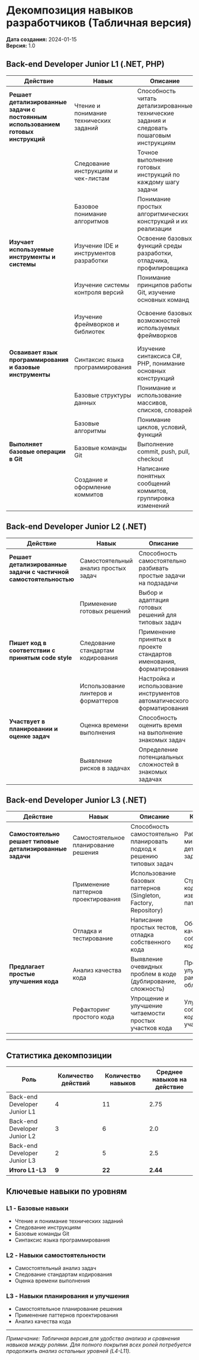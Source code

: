# Декомпозиция навыков разработчиков (Табличная версия)

**Дата создания:** 2024-01-15  
**Версия:** 1.0  

## Back-end Developer Junior L1 (.NET, PHP)

| Действие | Навык | Описание | Контекст роли | Уровень |
|----------|-------|----------|---------------|---------|
| **Решает детализированные задачи с постоянным использованием готовых инструкций** | Чтение и понимание технических заданий | Способность читать детализированные технические задания и следовать пошаговым инструкциям | Junior разработчик работает с максимально детализированными задачами | L1 - базовое понимание без самостоятельных решений |
| | Следование инструкциям и чек-листам | Точное выполнение готовых инструкций по каждому шагу задачи | Работа по готовым алгоритмам без отклонений | L1 - строгое следование без модификаций |
| | Базовое понимание алгоритмов | Понимание простых алгоритмических конструкций и их реализации | Реализация стандартных алгоритмов по готовым схемам | L1 - понимание без оптимизации |
| **Изучает используемые инструменты и системы** | Изучение IDE и инструментов разработки | Освоение базовых функций среды разработки, отладчика, профилировщика | Работа с Visual Studio, VS Code, базовые плагины | L1 - базовое использование без настройки |
| | Изучение системы контроля версий | Понимание принципов работы Git, изучение основных команд | Работа с репозиториями, понимание ветвления | L1 - базовое понимание без сложных операций |
| | Изучение фреймворков и библиотек | Освоение базовых возможностей используемых фреймворков | .NET Framework/Core, Entity Framework, базовые библиотеки | L1 - использование готовых решений |
| **Осваивает язык программирования и базовые инструменты** | Синтаксис языка программирования | Изучение синтаксиса C#, PHP, понимание основных конструкций | Написание простого кода без сложных паттернов | L1 - базовый синтаксис, простые конструкции |
| | Базовые структуры данных | Понимание и использование массивов, списков, словарей | Работа с простыми структурами данных | L1 - использование готовых структур |
| | Базовые алгоритмы | Понимание циклов, условий, функций | Реализация простых алгоритмов | L1 - базовые алгоритмические конструкции |
| **Выполняет базовые операции в Git** | Базовые команды Git | Выполнение commit, push, pull, checkout | Работа с локальным репозиторием и удаленным | L1 - стандартные операции |
| | Создание и оформление коммитов | Написание понятных сообщений коммитов, группировка изменений | Следование принятым в команде стандартам | L1 - базовое оформление |

## Back-end Developer Junior L2 (.NET)

| Действие | Навык | Описание | Контекст роли | Уровень |
|----------|-------|----------|---------------|---------|
| **Решает детализированные задачи с частичной самостоятельностью** | Самостоятельный анализ простых задач | Способность самостоятельно разбивать простые задачи на подзадачи | Работа с менее детализированными заданиями | L2 - частичная самостоятельность в планировании |
| | Применение готовых решений | Выбор и адаптация готовых решений для типовых задач | Использование паттернов и библиотек | L2 - адаптация без создания новых решений |
| **Пишет код в соответствии с принятым code style** | Следование стандартам кодирования | Применение принятых в проекте стандартов именования, форматирования | Соблюдение code style guide проекта | L2 - сознательное следование стандартам |
| | Использование линтеров и форматтеров | Настройка и использование инструментов автоматического форматирования | Работа с StyleCop, ReSharper, ESLint | L2 - активное использование инструментов |
| **Участвует в планировании и оценке задач** | Оценка времени выполнения | Способность оценить время на выполнение знакомых задач | Участие в планировании спринтов | L2 - оценка на основе опыта |
| | Выявление рисков в задачах | Определение потенциальных сложностей в знакомых задачах | Помощь в планировании и выявлении блокеров | L2 - базовое понимание рисков |

## Back-end Developer Junior L3 (.NET)

| Действие | Навык | Описание | Контекст роли | Уровень |
|----------|-------|----------|---------------|---------|
| **Самостоятельно решает типовые детализированные задачи** | Самостоятельное планирование решения | Способность самостоятельно планировать подход к решению типовых задач | Работа с минимальной детализацией в заданиях | L3 - самостоятельное планирование |
| | Применение паттернов проектирования | Использование базовых паттернов (Singleton, Factory, Repository) | Структурирование кода по известным паттернам | L3 - применение готовых паттернов |
| | Отладка и тестирование | Написание простых тестов, отладка собственного кода | Обеспечение качества собственного кода | L3 - базовое тестирование |
| **Предлагает простые улучшения кода** | Анализ качества кода | Выявление очевидных проблем в коде (дублирование, сложность) | Предложение улучшений в рамках своей области | L3 - выявление простых проблем |
| | Рефакторинг простого кода | Упрощение и улучшение читаемости простых участков кода | Улучшение собственного кода и простых участков | L3 - простой рефакторинг |

---

## Статистика декомпозиции

| Роль | Количество действий | Количество навыков | Среднее навыков на действие |
|------|-------------------|-------------------|---------------------------|
| Back-end Developer Junior L1 | 4 | 11 | 2.75 |
| Back-end Developer Junior L2 | 3 | 6 | 2.0 |
| Back-end Developer Junior L3 | 2 | 5 | 2.5 |
| **Итого L1-L3** | **9** | **22** | **2.44** |

## Ключевые навыки по уровням

### L1 - Базовые навыки
- Чтение и понимание технических заданий
- Следование инструкциям
- Базовые команды Git
- Синтаксис языка программирования

### L2 - Навыки самостоятельности
- Самостоятельный анализ задач
- Следование стандартам кодирования
- Оценка времени выполнения

### L3 - Навыки планирования и улучшения
- Самостоятельное планирование решения
- Применение паттернов проектирования
- Анализ качества кода

---

*Примечание: Табличная версия для удобства анализа и сравнения навыков между ролями. Для полного покрытия всех ролей потребуется продолжить анализ остальных уровней (L4-L11).* 
